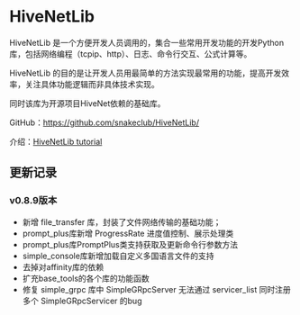 # HiveNetLib
HiveNetLib 是一个方便开发人员调用的，集合一些常用开发功能的开发Python库，包括网络编程（tcpip、http）、日志、命令行交互、公式计算等。

HiveNetLib 的目的是让开发人员用最简单的方法实现最常用的功能，提高开发效率，关注具体功能逻辑而非具体技术实现。

同时该库为开源项目HiveNet依赖的基础库。



GitHub：https://github.com/snakeclub/HiveNetLib/

介绍：[HiveNetLib tutorial](docs/source/tutorial/catalog.md)



## 更新记录

### v0.8.9版本

- 新增 file_transfer 库，封装了文件网络传输的基础功能；
- prompt_plus库新增 ProgressRate 进度值控制、展示处理类
- prompt_plus库PromptPlus类支持获取及更新命令行参数方法
- simple_console库新增加载自定义多国语言文件的支持
- 去掉对affinity库的依赖
- 扩充base_tools的各个库的功能函数
- 修复 simple_grpc 库中 SimpleGRpcServer 无法通过 servicer_list 同时注册多个 SimpleGRpcServicer 的bug


